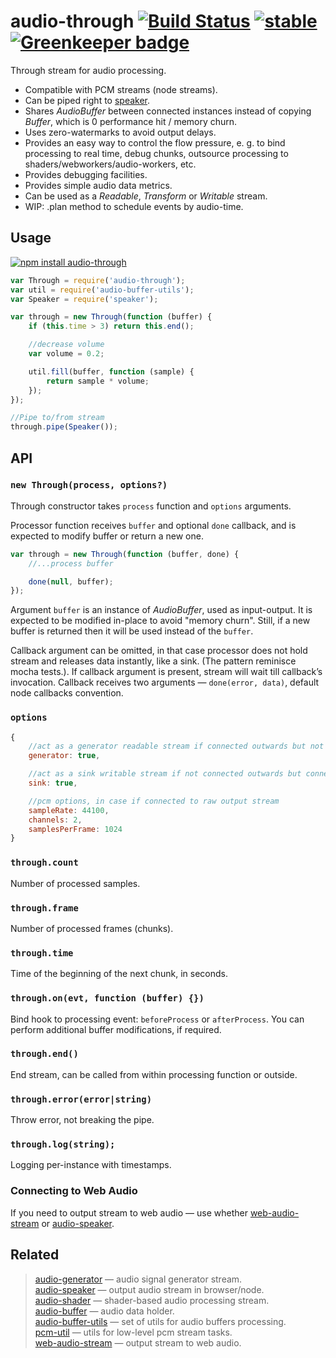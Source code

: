 # audio-through [![Build Status](https://travis-ci.org/audiojs/audio-through.svg?branch=master)](https://travis-ci.org/audiojs/audio-through) [![stable](https://img.shields.io/badge/stability-stable-brightgreen.svg)](http://github.com/badges/stability-badges) [![Greenkeeper badge](https://badges.greenkeeper.io/audiojs/audio-through.svg)](https://greenkeeper.io/)

Through stream for audio processing.

* Compatible with PCM streams (node streams).
* Can be piped right to [speaker](https://npmjs.org/package/speaker).
* Shares _AudioBuffer_ between connected instances instead of copying _Buffer_, which is 0 performance hit / memory churn.
* Uses zero-watermarks to avoid output delays.
* Provides an easy way to control the flow pressure, e. g. to bind processing to real time, debug chunks, outsource processing to shaders/webworkers/audio-workers, etc.
* Provides debugging facilities.
* Provides simple audio data metrics.
* Can be used as a _Readable_, _Transform_ or _Writable_ stream.
* WIP: .plan method to schedule events by audio-time.


## Usage

[![npm install audio-through](https://nodei.co/npm/audio-through.png?mini=true)](https://npmjs.org/package/audio-through/)

```js
var Through = require('audio-through');
var util = require('audio-buffer-utils');
var Speaker = require('speaker');

var through = new Through(function (buffer) {
    if (this.time > 3) return this.end();

    //decrease volume
    var volume = 0.2;

    util.fill(buffer, function (sample) {
        return sample * volume;
    });
});

//Pipe to/from stream
through.pipe(Speaker());
```

## API

### `new Through(process, options?)`

Through constructor takes `process` function and `options` arguments.

Processor function receives `buffer` and optional `done` callback, and is expected to modify buffer or return a new one.

```js
var through = new Through(function (buffer, done) {
    //...process buffer

    done(null, buffer);
});
```

Argument `buffer` is an instance of _AudioBuffer_, used as input-output. It is expected to be modified in-place to avoid "memory churn". Still, if a new buffer is returned then it will be used instead of the `buffer`.

Callback argument can be omitted, in that case processor does not hold stream and releases data instantly, like a sink. (The pattern reminisce mocha tests.). If callback argument is present, stream will wait till callback’s invocation.
Callback receives two arguments — `done(error, data)`, default node callbacks convention.

### `options`

```js
{
    //act as a generator readable stream if connected outwards but not connected inwards
    generator: true,

    //act as a sink writable stream if not connected outwards but connected inwards
    sink: true,

    //pcm options, in case if connected to raw output stream
    sampleRate: 44100,
    channels: 2,
    samplesPerFrame: 1024
}
```

### `through.count`

Number of processed samples.

### `through.frame`

Number of processed frames (chunks).

### `through.time`

Time of the beginning of the next chunk, in seconds.

### `through.on(evt, function (buffer) {})`

Bind hook to processing event: `beforeProcess` or `afterProcess`. You can perform additional buffer modifications, if required.

### `through.end()`

End stream, can be called from within processing function or outside.

### `through.error(error|string)`

Throw error, not breaking the pipe.

### `through.log(string);`

Logging per-instance with timestamps.

### Connecting to Web Audio

If you need to output stream to web audio — use whether [web-audio-stream](https://github.com/audiojs/web-audio-stream) or [audio-speaker](https://github.com/audiojs/audio-speaker).

## Related

> [audio-generator](https://github.com/audiojs/audio-generator) — audio signal generator stream.<br/>
> [audio-speaker](https://github.com/audiojs/audio-speaker) — output audio stream in browser/node.<br/>
> [audio-shader](https://github.com/audiojs/audio-shader) — shader-based audio processing stream.<br/>
> [audio-buffer](https://github.com/audiojs/audio-buffer) — audio data holder.<br/>
> [audio-buffer-utils](https://npmjs.org/package/audio-buffer-utils) — set of utils for audio buffers processing.<br/>
> [pcm-util](https://npmjs.org/package/pcm-util) — utils for low-level pcm stream tasks.<br/>
> [web-audio-stream](https://github.com/audiojs/web-audio-stream) — output stream to web audio.</br>
